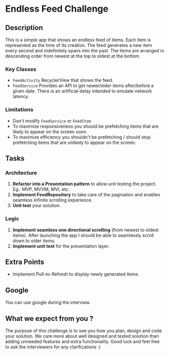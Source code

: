 #  Endless Feed Challenge

## Description

This is a simple app that shows an endless feed of items. Each item is represented as the time of its creation. The feed generates a new item every second and indefinitely spans into the past. The items are arranged in descending order from newest at the top to oldest at the bottom.

### Key Classes
  - `FeedActivity` RecyclerView that shows the feed.
  - `FeedService` Provides an API to get newer/older items after/before a given date. There is an artificial delay intended to emulate network latency.

### Limitations
  - Don't modify `FeedService` or `FeedItem`
  - To maximize responsiveness you should be prefetching items that are likely to appear on the screen soon.
  - To maximize efficiency you shouldn't be prefetching / should stop prefetching items that are unlikely to appear on the screen.
    
## Tasks

### Architecture
1. **Refactor into a Presentation pattern** to allow unit testing the project. Eg.: MVP, MVVM, MVI, etc.
2. **Implement FeedRepository** to take care of the pagination and enables seamless infinite scrolling experience.
3. **Unit test** your solution.

### Logic
1. **Implement seamless one directional scrolling** (from newest to oldest items). After launching the app I should be able to seamlessly scroll down to older items.
2. **Implement unit test** for the presentation layer.

## Extra Points
- Implement Pull-to-Refresh to display newly generated items.

## Google
You can use google during the interview.

## What we expect from you ?

The purpose of this challenge is to see you how you plan, design and code your solution. We care more about well designed and tested solution than adding unneeded features and extra functionality.
Good luck and feel free to ask the interviewers for any clarifications :)